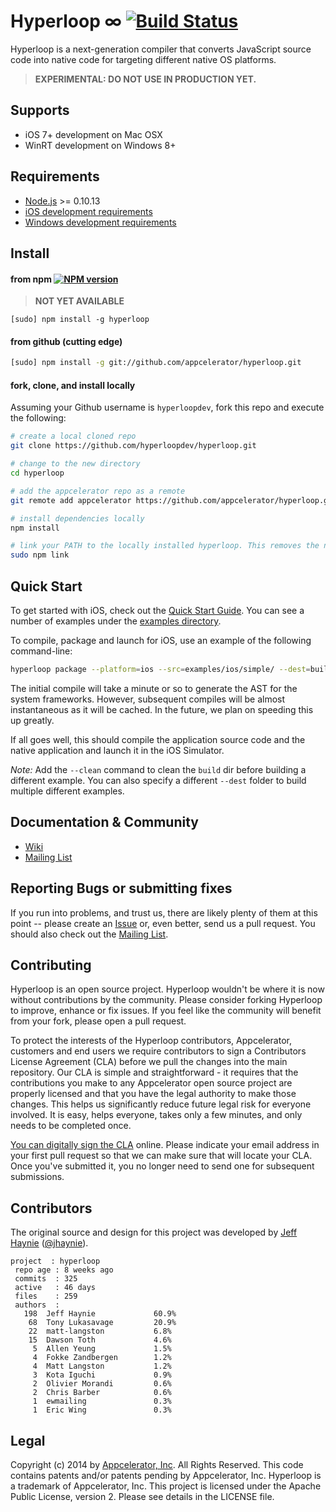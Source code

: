 # Hyperloop ∞ [![Build Status](https://travis-ci.org/appcelerator/hyperloop.png)](https://travis-ci.org/appcelerator/hyperloop)

Hyperloop is a next-generation compiler that converts JavaScript source code into native code for targeting different native OS platforms.

> **EXPERIMENTAL: DO NOT USE IN PRODUCTION YET.**

## Supports

* iOS 7+ development on Mac OSX
* WinRT development on Windows 8+

## Requirements

* [Node.js](http://nodejs.org/) >= 0.10.13
* [iOS development requirements](https://github.com/appcelerator/hyperloop/wiki/Getting-started-with-iOS-and-Hyperloop)
* [Windows development requirements](https://github.com/appcelerator/hyperloop/wiki/Running-Hyperloop-on-Windows)

## Install

#### from npm [![NPM version](https://badge.fury.io/js/hyperloop.png)](http://badge.fury.io/js/hyperloop)

> **NOT YET AVAILABLE**

```
[sudo] npm install -g hyperloop
```

#### from github (cutting edge)

```bash
[sudo] npm install -g git://github.com/appcelerator/hyperloop.git
```

#### fork, clone, and install locally

Assuming your Github username is `hyperloopdev`, fork this repo and execute the following:

```bash
# create a local cloned repo
git clone https://github.com/hyperloopdev/hyperloop.git

# change to the new directory
cd hyperloop

# add the appcelerator repo as a remote
git remote add appcelerator https://github.com/appcelerator/hyperloop.git

# install dependencies locally
npm install

# link your PATH to the locally installed hyperloop. This removes the need to `npm install` after changes
sudo npm link
```

## Quick Start

To get started with iOS, check out the [Quick Start Guide](https://github.com/appcelerator/hyperloop/wiki/Getting-started-with-iOS-and-Hyperloop).  You can see a number of examples under the [examples directory](https://github.com/appcelerator/hyperloop/tree/master/examples).

To compile, package and launch for iOS, use an example of the following command-line:

```bash
hyperloop package --platform=ios --src=examples/ios/simple/ --dest=build --name=foo --appid=com.foo --launch
```

The initial compile will take a minute or so to generate the AST for the system frameworks. However, subsequent compiles will be almost instantaneous as it will be cached.  In the future, we plan on speeding this up greatly.

If all goes well, this should compile the application source code and the native application and launch it in the iOS Simulator.

*Note:* Add the `--clean` command to clean the `build` dir before building a different example. You can also specify a different `--dest` folder to build multiple different examples.

## Documentation & Community

- [Wiki](https://github.com/appcelerator/hyperloop/wiki)
- [Mailing List](https://groups.google.com/forum/#!forum/tinext)

## Reporting Bugs or submitting fixes

If you run into problems, and trust us, there are likely plenty of them at this point -- please create an [Issue](https://github.com/appcelerator/hyperloop/issues) or, even better, send us a pull request. You should also check out the [Mailing List](https://groups.google.com/forum/#!forum/tinext).

## Contributing

Hyperloop is an open source project.  Hyperloop wouldn't be where it is now without contributions by the community. Please consider forking Hyperloop to improve, enhance or fix issues. If you feel like the community will benefit from your fork, please open a pull request.

To protect the interests of the Hyperloop contributors, Appcelerator, customers and end users we require contributors to sign a Contributors License Agreement (CLA) before we pull the changes into the main repository. Our CLA is simple and straightforward - it requires that the contributions you make to any Appcelerator open source project are properly licensed and that you have the legal authority to make those changes. This helps us significantly reduce future legal risk for everyone involved. It is easy, helps everyone, takes only a few minutes, and only needs to be completed once.

[You can digitally sign the CLA](http://bit.ly/app_cla) online. Please indicate your email address in your first pull request so that we can make sure that will locate your CLA.  Once you've submitted it, you no longer need to send one for subsequent submissions.

## Contributors

The original source and design for this project was developed by [Jeff Haynie](http://github.com/jhaynie) ([@jhaynie](http://twitter.com/jhaynie)).

```
project  : hyperloop
 repo age : 8 weeks ago
 commits  : 325
 active   : 46 days
 files    : 259
 authors  :
   198	Jeff Haynie             60.9%
    68	Tony Lukasavage         20.9%
    22	matt-langston           6.8%
    15	Dawson Toth             4.6%
     5	Allen Yeung             1.5%
     4	Fokke Zandbergen        1.2%
     4	Matt Langston           1.2%
     3	Kota Iguchi             0.9%
     2	Olivier Morandi         0.6%
     2	Chris Barber            0.6%
     1	ewmailing               0.3%
     1	Eric Wing               0.3%
```

## Legal

Copyright (c) 2014 by [Appcelerator, Inc](http://www.appcelerator.com). All Rights Reserved.
This code contains patents and/or patents pending by Appcelerator, Inc.
Hyperloop is a trademark of Appcelerator, Inc.
This project is licensed under the Apache Public License, version 2.  Please see details in the LICENSE file.


